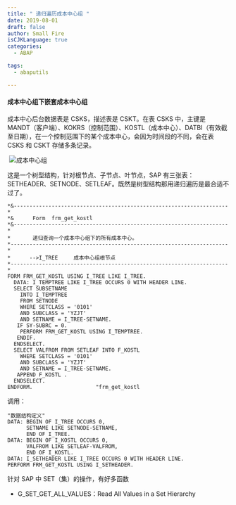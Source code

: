```yaml
---
title: " 递归遍历成本中心组 "
date: 2019-08-01
draft: false
author: Small Fire
isCJKLanguage: true
categories: 
  - ABAP

tags: 
  - abaputils

---
```


#### 成本中心组下嵌套成本中心组

成本中心后台数据表是 CSKS，描述表是 CSKT。在表 CSKS 中，主键是 MANDT（客户端）、KOKRS（控制范围）、KOSTL（成本中心）、DATBI（有效截至日期），在一个控制范围下的某个成本中心，会因为时间段的不同，会在表 CSKS 和 CSKT 存储多条记录。

​	![成本中心组](/images/ABAP/utils17.jpg)

这是一个树型结构，针对根节点、子节点、叶节点，SAP 有三张表：SETHEADER、SETNODE、SETLEAF。既然是树型结构那用递归遍历是最合适不过了。

```JS
*&--------------------------------------------------------------------*
*&      Form  frm_get_kostl
*&--------------------------------------------------------------------*
*       递归查询一个成本中心组下的所有成本中心。
*---------------------------------------------------------------------*
*      -->I_TREE     成本中心组根节点
*---------------------------------------------------------------------*
FORM FRM_GET_KOSTL USING I_TREE LIKE I_TREE.
  DATA: I_TEMPTREE LIKE I_TREE OCCURS 0 WITH HEADER LINE.
  SELECT SUBSETNAME
    INTO I_TEMPTREE
    FROM SETNODE
    WHERE SETCLASS = '0101'
    AND SUBCLASS = 'YZJT'
    AND SETNAME = I_TREE-SETNAME.
   IF SY-SUBRC = 0.
    PERFORM FRM_GET_KOSTL USING I_TEMPTREE.
   ENDIF.
  ENDSELECT.
  SELECT VALFROM FROM SETLEAF INTO F_KOSTL
    WHERE SETCLASS = '0101'
    AND SUBCLASS = 'YZJT'
    AND SETNAME = I_TREE-SETNAME.
   APPEND F_KOSTL .
  ENDSELECT.
ENDFORM.                    "frm_get_kostl
```

调用：

```JS
"数据结构定义"
DATA: BEGIN OF I_TREE OCCURS 0,
      SETNAME LIKE SETNODE-SETNAME,
	  END OF I_TREE.
DATA: BEGIN OF I_KOSTL OCCURS 0,
      VALFROM LIKE SETLEAF-VALFROM,
      END OF I_KOSTL.
DATA: I_SETHEADER LIKE I_TREE OCCURS 0 WITH HEADER LINE. 
PERFORM FRM_GET_KOSTL USING I_SETHEADER.
```

针对 SAP 中 SET（集）的操作，有好多函数

- G_SET_GET_ALL_VALUES：Read All Values in a Set Hierarchy